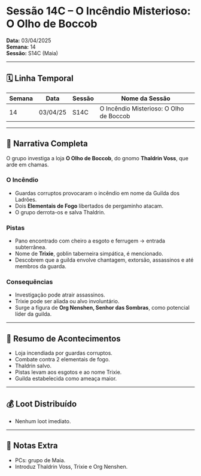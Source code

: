 # Sessão 14C – O Incêndio Misterioso: O Olho de Boccob  
**Data:** 03/04/2025  
**Semana:** 14  
**Sessão:** S14C (Maia)  

---

## 🗓 Linha Temporal
| Semana | Data      | Sessão | Nome da Sessão                     |
|--------|-----------|--------|-------------------------------------|
| 14     | 03/04/25  | S14C   | O Incêndio Misterioso: O Olho de Boccob |

---

## 📖 Narrativa Completa
O grupo investiga a loja **O Olho de Boccob**, do gnomo **Thaldrin Voss**, que arde em chamas.  

### O Incêndio
- Guardas corruptos provocaram o incêndio em nome da Guilda dos Ladrões.  
- Dois **Elementais de Fogo** libertados de pergaminho atacam.  
- O grupo derrota-os e salva Thaldrin.  

### Pistas
- Pano encontrado com cheiro a esgoto e ferrugem → entrada subterrânea.  
- Nome de **Trixie**, goblin taberneira simpática, é mencionado.  
- Descobrem que a guilda envolve chantagem, extorsão, assassinos e até membros da guarda.  

### Consequências
- Investigação pode atrair assassinos.  
- Trixie pode ser aliada ou alvo involuntário.  
- Surge a figura de **Org Nenshen, Senhor das Sombras**, como potencial líder da guilda.  

---

## 🎲 Resumo de Acontecimentos
- Loja incendiada por guardas corruptos.  
- Combate contra 2 elementais de fogo.  
- Thaldrin salvo.  
- Pistas levam aos esgotos e ao nome Trixie.  
- Guilda estabelecida como ameaça maior.  

---

## 💰 Loot Distribuído
- Nenhum loot imediato.  

---

## 🧾 Notas Extra
- PCs: grupo de Maia.  
- Introduz Thaldrin Voss, Trixie e Org Nenshen.  
